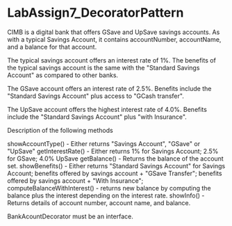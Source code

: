 # LabAssign7_DecoratorPattern
CIMB is a digital bank that offers GSave and UpSave savings accounts.   As with a typical Savings Account, it contains accountNumber, accountName, and a balance for that account.

The typical savings account offers an interest rate of 1%.
The benefits of the typical savings account is the same with the "Standard Savings Account" as compared to other banks.

The GSave account offers an interest rate of 2.5%.
Benefits include the "Standard Savings Account" plus access to "GCash transfer".

The UpSave account offers the highest interest rate of 4.0%.
Benefits include the "Standard Savings Account" plus "with Insurance".

Description of the following methods

showAccountType() - Either returns "Savings Account", "GSave" or "UpSave"
getInterestRate() - Either returns 1% for Savings Account; 2.5% for GSave; 4.0% UpSave
getBalance() - Returns the balance of the account set.
showBenefits() - Either returns "Standard Savings Account" for Savings Account;
		benefits offered by savings account + "GSave Transfer";
  		benefits offered by savings account + "With Insurance";
computeBalanceWithInterest() - returns new balance by computing the balance plus the interest depending on the interest rate.
showInfo() - Returns details of account number, account name, and balance.

BankAcountDecorator must be an interface.
